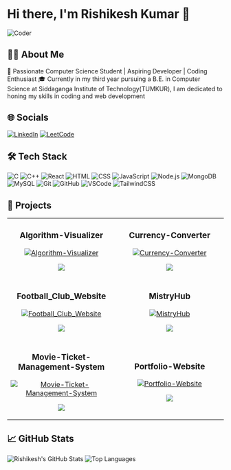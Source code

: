 # Hi there, I'm Rishikesh Kumar 👋

![Coder](https://media.giphy.com/media/qgQUggAC3Pfv687qPC/giphy.gif)

## 👨‍💻 About Me
🚀 Passionate Computer Science Student | Aspiring Developer | Coding Enthusiast
🎓 Currently in my third year pursuing a B.E. in Computer Science at Siddaganga Institute of Technology(TUMKUR), I am dedicated to honing my skills in coding and web development

## 🌐 Socials
[![LinkedIn](https://img.shields.io/badge/LinkedIn-0A66C2?style=for-the-badge&logo=linkedin&logoColor=white)](https://linkedin.com) [![LeetCode](https://img.shields.io/badge/LeetCode-FFA116?style=for-the-badge&logo=leetcode&logoColor=white)](https://leetcode.com)

## 🛠️ Tech Stack
![C](https://img.shields.io/badge/C-00599C?style=for-the-badge&logo=c&logoColor=white)
![C++](https://img.shields.io/badge/C++-00599C?style=for-the-badge&logo=c%2B%2B&logoColor=white)
![React](https://img.shields.io/badge/React-20232A?style=for-the-badge&logo=react&logoColor=61DAFB)
![HTML](https://img.shields.io/badge/HTML-E34F26?style=for-the-badge&logo=html5&logoColor=white)
![CSS](https://img.shields.io/badge/CSS-1572B6?style=for-the-badge&logo=css3&logoColor=white)
![JavaScript](https://img.shields.io/badge/JavaScript-323330?style=for-the-badge&logo=javascript&logoColor=F7DF1E)
![Node.js](https://img.shields.io/badge/Node.js-339933?style=for-the-badge&logo=nodedotjs&logoColor=white)
![MongoDB](https://img.shields.io/badge/MongoDB-4EA94B?style=for-the-badge&logo=mongodb&logoColor=white)
![MySQL](https://img.shields.io/badge/MySQL-4479A1?style=for-the-badge&logo=mysql&logoColor=white)
![Git](https://img.shields.io/badge/Git-F05032?style=for-the-badge&logo=git&logoColor=white)
![GitHub](https://img.shields.io/badge/GitHub-181717?style=for-the-badge&logo=github&logoColor=white)
![VSCode](https://img.shields.io/badge/VSCode-0078D4?style=for-the-badge&logo=visual%20studio%20code&logoColor=white)
![TailwindCSS](https://img.shields.io/badge/TailwindCSS-38B2AC?style=for-the-badge&logo=tailwind-css&logoColor=white)

## 💼 Projects
<div align="center">
  <table>
    <tr>
      <td width="50%">
        <h3 align="center">Algorithm-Visualizer</h3>
        <div align="center">  
          <a href="https://github.com/rishikeshkumar3102/Algorithm-Visualizer" target="_blank">
            <img src="https://github-readme-stats.vercel.app/api/pin/?username=rishikeshkumar3102&repo=Algorithm-Visualizer&theme=dark&hide_border=true" alt="Algorithm-Visualizer">
          </a>
          <p align="center">
            <a href="https://github.com/rishikeshkumar3102/Algorithm-Visualizer" target="_blank">
              <img src="https://img.shields.io/badge/JavaScript-323330?style=for-the-badge&logo=javascript&logoColor=F7DF1E">
            </a>
          </p>
        </div>
      </td>
      <td width="50%">
        <h3 align="center">Currency-Converter</h3>
        <div align="center">  
          <a href="https://github.com/rishikeshkumar3102/Currency-Converter" target="_blank">
            <img src="https://github-readme-stats.vercel.app/api/pin/?username=rishikeshkumar3102&repo=Currency-Converter&theme=dark&hide_border=true" alt="Currency-Converter">
          </a>
          <p align="center">
            <a href="https://github.com/rishikeshkumar3102/Currency-Converter" target="_blank">
              <img src="https://img.shields.io/badge/JavaScript-323330?style=for-the-badge&logo=javascript&logoColor=F7DF1E">
            </a>
          </p>
        </div>
      </td>
    </tr>
    <tr>
      <td width="50%">
        <h3 align="center">Football_Club_Website</h3>
        <div align="center">  
          <a href="https://github.com/rishikeshkumar3102/Football_Club_Website" target="_blank">
            <img src="https://github-readme-stats.vercel.app/api/pin/?username=rishikeshkumar3102&repo=Football_Club_Website&theme=dark&hide_border=true" alt="Football_Club_Website">
          </a>
          <p align="center">
            <a href="https://github.com/rishikeshkumar3102/Football_Club_Website" target="_blank">
              <img src="https://img.shields.io/badge/HTML-E34F26?style=for-the-badge&logo=html5&logoColor=white">
            </a>
          </p>
        </div>
      </td>
      <td width="50%">
        <h3 align="center">MistryHub</h3>
        <div align="center">  
          <a href="https://github.com/rishikeshkumar3102/MistryHub" target="_blank">
            <img src="https://github-readme-stats.vercel.app/api/pin/?username=rishikeshkumar3102&repo=MistryHub&theme=dark&hide_border=true" alt="MistryHub">
          </a>
          <p align="center">
            <a href="https://github.com/rishikeshkumar3102/MistryHub" target="_blank">
              <img src="https://img.shields.io/badge/JavaScript-323330?style=for-the-badge&logo=javascript&logoColor=F7DF1E">
            </a>
          </p>
        </div>
      </td>
    </tr>
    <tr>
      <td width="50%">
        <h3 align="center">Movie-Ticket-Management-System</h3>
        <div align="center">  
          <a href="https://github.com/rishikeshkumar3102/Movie-Ticket-Management-System" target="_blank">
            <img src="https://github-readme-stats.vercel.app/api/pin/?username=rishikeshkumar3102&repo=Movie-Ticket-Management-System&theme=dark&hide_border=true" alt="Movie-Ticket-Management-System">
          </a>
          <p align="center">
            <a href="https://github.com/rishikeshkumar3102/Movie-Ticket-Management-System" target="_blank">
              <img src="https://img.shields.io/badge/JavaScript-323330?style=for-the-badge&logo=javascript&logoColor=F7DF1E">
            </a>
          </p>
        </div>
      </td>
      <td width="50%">
        <h3 align="center">Portfolio-Website</h3>
        <div align="center">  
          <a href="https://github.com/rishikeshkumar3102/Portfolio-Website" target="_blank">
            <img src="https://github-readme-stats.vercel.app/api/pin/?username=rishikeshkumar3102&repo=Portfolio-Website&theme=dark&hide_border=true" alt="Portfolio-Website">
          </a>
          <p align="center">
            <a href="https://github.com/rishikeshkumar3102/Portfolio-Website" target="_blank">
              <img src="https://img.shields.io/badge/JavaScript-323330?style=for-the-badge&logo=javascript&logoColor=F7DF1E">
            </a>
          </p>
        </div>
      </td>
    </tr>
  </table>
</div>

## 📈 GitHub Stats
![Rishikesh's GitHub Stats](https://github-readme-stats.vercel.app/api?username=rishikeshkumar3102&show_icons=true&theme=dark)
![Top Languages](https://github-readme-stats.vercel.app/api/top-langs/?username=rishikeshkumar3102&layout=compact&theme=dark)


